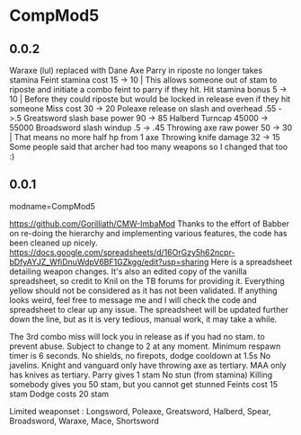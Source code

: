# CompMod5

## 0.0.2
Waraxe (lul) replaced with Dane Axe
Parry in riposte no longer takes stamina
Feint stamina cost 15 -> 10  | This allows someone out of stam to riposte and initiate a combo feint to parry if they hit.
Hit stamina bonus 5 -> 10    | Before they could riposte but would be locked in release even if they hit someone
Miss cost 30 -> 20
Poleaxe release on slash and overhead .55 ->.5
Greatsword slash base power 90 -> 85
Halberd Turncap 45000 -> 55000
Broadsword slash windup .5 -> .45 
Throwing axe raw power 50 -> 30 | That means no more half hp from 1 axe
Throwing knife damage 32 -> 15
Some people said that archer had too many weapons so I changed that too :)

## 0.0.1
modname=CompMod5

https://github.com/Gorilliath/CMW-ImbaMod
Thanks to the effort of Babber on re-doing the hierarchy and implementing various features, 
the code has been cleaned up nicely.
https://docs.google.com/spreadsheets/d/16OrGzy5h62ncpr-bDfyAYJZ_WfiDnuWdpV6BF1GZkgg/edit?usp=sharing
Here is a spreadsheet detailing weapon changes. It's also an edited copy of the vanilla spreadsheet, so credit to Knil on the TB forums for providing it.
Everything yellow should not be considered as it has not been validated. If anything looks weird, feel free to message me and I will check the code and spreadsheet to clear up any issue.
The spreadsheet will be updated further down the line, but as it is very tedious, manual work, it may take a while.


The 3rd combo miss will lock you in release as if you had no stam. to prevent abuse. Subject to change to 2 at any moment.
Minimum respawn timer is 6 seconds.
No shields, no firepots, dodge cooldown at 1.5s
No javelins.
Knight and vanguard only have throwing axe as tertiary.
MAA only has knives as tertiary.
Parry gives 1 stam
No stun (from stamina)
Killing somebody gives you 50 stam, but you cannot get stunned
Feints cost 15 stam
Dodge costs 20 stam

Limited weaponset :
Longsword, Poleaxe, Greatsword, Halberd, Spear, Broadsword, Waraxe, Mace, Shortsword
